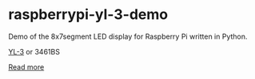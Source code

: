 # raspberrypi-yl-3-demo
Demo of the 8x7segment LED display for Raspberry Pi written in Python.

[YL-3](http://www.dx.com/p/diy8-x-seven-segment-displays-module-for-arduino-595-driver-250813?Utm_rid=78799235&Utm_source=affiliate) or 3461BS


[Read more](http://robinhenniges.com/en/raspberry-pi-with-yl-3-8x7-segment-led-display)
